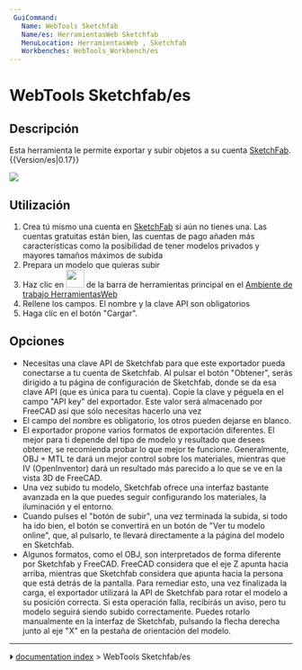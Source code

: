 ```yaml
---
 GuiCommand:
   Name: WebTools Sketchfab
   Name/es: HerramientasWeb Sketchfab
   MenuLocation: HerramientasWeb , Sketchfab
   Workbenches: WebTools_Workbench/es
---
```


# WebTools Sketchfab/es

## Descripción

Esta herramienta le permite exportar y subir objetos a su cuenta [SketchFab](http://www.sketchfab.com). {{Version/es|0.17}}

![](images/Sketchfab_exporter.jpg )

## Utilización

1.  Crea tú mismo una cuenta en [SketchFab](http://www.sketchfab.com) si aún no tienes una. Las cuentas gratuitas están bien, las cuentas de pago añaden más características como la posibilidad de tener modelos privados y mayores tamaños máximos de subida
2.  Prepara un modelo que quieras subir
3.  Haz clic en <img alt="" src=images/WebTools_Sketchfab.svg  style="width:32px;"> de la barra de herramientas principal en el [Ambiente de trabajo HerramientasWeb](WebTools_Workbench/es.md)
4.  Rellene los campos. El nombre y la clave API son obligatorios
5.  Haga clic en el botón \"Cargar\".

## Opciones

-   Necesitas una clave API de Sketchfab para que este exportador pueda conectarse a tu cuenta de Sketchfab. Al pulsar el botón \"Obtener\", serás dirigido a tu página de configuración de Sketchfab, donde se da esa clave API (que es única para tu cuenta). Copie la clave y péguela en el campo \"API key\" del exportador. Este valor será almacenado por FreeCAD así que sólo necesitas hacerlo una vez
-   El campo del nombre es obligatorio, los otros pueden dejarse en blanco.
-   El exportador propone varios formatos de exportación diferentes. El mejor para ti depende del tipo de modelo y resultado que desees obtener, se recomienda probar lo que mejor te funcione. Generalmente, OBJ + MTL te dará un mejor control sobre los materiales, mientras que IV (OpenInventor) dará un resultado más parecido a lo que se ve en la vista 3D de FreeCAD.
-   Una vez subido tu modelo, Sketchfab ofrece una interfaz bastante avanzada en la que puedes seguir configurando los materiales, la iluminación y el entorno.
-   Cuando pulses el \"botón de subir\", una vez terminada la subida, si todo ha ido bien, el botón se convertirá en un botón de \"Ver tu modelo online\", que, al pulsarlo, te llevará directamente a la página del modelo en Sketchfab.
-   Algunos formatos, como el OBJ, son interpretados de forma diferente por Sketchfab y FreeCAD. FreeCAD considera que el eje Z apunta hacia arriba, mientras que Sketchfab considera que apunta hacia la persona que está detrás de la pantalla. Para remediar esto, una vez finalizada la carga, el exportador utilizará la API de Sketchfab para rotar el modelo a su posición correcta. Si esta operación falla, recibirás un aviso, pero tu modelo seguirá siendo subido correctamente. Puedes rotarlo manualmente en la interfaz de Sketchfab, pulsando la flecha derecha junto al eje \"X\" en la pestaña de orientación del modelo.



---
⏵ [documentation index](../README.md) > WebTools Sketchfab/es
